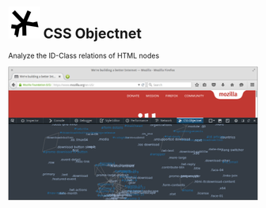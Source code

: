 # ![](icon-64.png) CSS Objectnet
Analyze the ID-Class relations of HTML nodes

![](doc/Screenshot.png)
